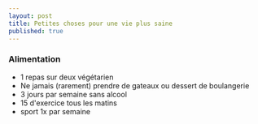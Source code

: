 ```yaml
---
layout: post
title: Petites choses pour une vie plus saine
published: true
---
```


### Alimentation

* 1 repas sur deux végétarien
* Ne jamais (rarement) prendre de gateaux ou dessert de boulangerie
* 3 jours par semaine sans alcool
* 15 d'exercice tous les matins
* sport 1x par semaine
